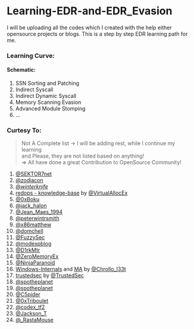 # Learning-EDR-and-EDR_Evasion
I will be uploading all the codes which I created with the help either opensource projects or blogs. This is a step by step EDR learning path for me.

### Learning Curve:

#### Schematic:
1. SSN Sorting and Patching
2. Indirect Syscall
3. Indirect Dynamic Syscall
4. Memory Scanning Evasion
5. Advanced Module Stomping
6. ...

### Curtesy To:
> Not A Complete list -> I will be adding rest, while I continue my learning\
> and Please, they are not listed based on anything!\
> => All have done a great Contribution to OpenSource Community!
1. [@SEKTOR7net](https://twitter.com/SEKTOR7net)
2. [@zodiacon](https://twitter.com/zodiacon)
3. [@_winterknife_](https://twitter.com/_winterknife_)
4. [redops - knowledge-base](https://redops.at/knowledge-base) by [@VirtualAllocEx](https://twitter.com/VirtualAllocEx)
5. [@0xBoku](https://twitter.com/0xBoku)
6. [@jack_halon](https://twitter.com/jack_halon)
7. [@Jean_Maes_1994](https://twitter.com/Jean_Maes_1994)
8. [@peterwintrsmith](https://twitter.com/peterwintrsmith)
9. [@x86matthew](https://twitter.com/x86matthew)
10. [@domchell](https://twitter.com/domchell)
11. [@FuzzySec](https://twitter.com/FuzzySec)
12. [@modexpblog](https://twitter.com/modexpblog)
13. [@D1rkMtr](https://twitter.com/D1rkMtr)
14. [@ZeroMemoryEx](https://twitter.com/ZeroMemoryEx)
15. [@NinjaParanoid](https://twitter.com/NinjaParanoid)
16. [Windows-Internals](https://github.com/Faran-17/Windows-Internals) and [MA](https://chrollo-dll.gitbook.io/chrollo/security-blogs/malware-analysis-and-re/wannacry-ransomware) by [@Chrollo_l33t](https://twitter.com/Chrollo_l33t)
17. [trustedsec](https://www.trustedsec.com/) by [@TrustedSec](https://twitter.com/TrustedSec)
18. [@spotheplanet](https://twitter.com/spotheplanet)
19. [@spotheplanet](https://twitter.com/spotheplanet)
20. [@C5pider](https://twitter.com/C5pider)
21. [@0xTriboulet](https://twitter.com/0xTriboulet)
22. [@codex_tf2](https://twitter.com/codex_tf2)
23. [@Jackson_T](https://twitter.com/Jackson_T)
24. [@_RastaMouse](https://twitter.com/_RastaMouse)

